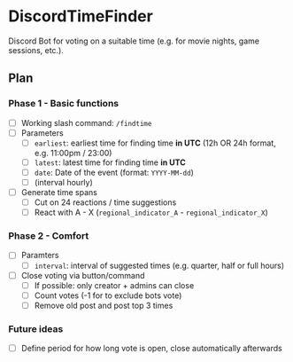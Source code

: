 # DiscordTimeFinder

Discord Bot for voting on a suitable time (e.g. for movie nights, game sessions, etc.).

## Plan

### Phase 1 - Basic functions

- [ ] Working slash command: `/findtime`
- [ ] Parameters
  - [ ] `earliest`: earliest time for finding time **in UTC** (12h OR 24h format, e.g. 11:00pm / 23:00)
  - [ ] `latest`: latest time for finding time **in UTC**
  - [ ] `date`: Date of the event (format: `YYYY-MM-dd`)
  - [ ] (interval hourly)
- [ ] Generate time spans
  - [ ] Cut on 24 reactions / time suggestions
  - [ ] React with A - X (`regional_indicator_A` - `regional_indicator_X`)

### Phase 2 - Comfort
- [ ] Paramters
  - [ ] `interval`: interval of suggested times (e.g. quarter, half or full hours)
- [ ] Close voting via button/command
  - [ ] If possible: only creator + admins can close
  - [ ] Count votes (-1 for to exclude bots vote)
  - [ ] Remove old post and post top 3 times

### Future ideas
- [ ] Define period for how long vote is open, close automatically afterwards
